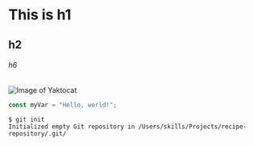  # This is h1
 ## h2
 ###### h6
![Image of Yaktocat](https://octodex.github.com/images/yaktocat.png)

``` javascript
const myVar = "Hello, world!";
```

```
$ git init
Initialized empty Git repository in /Users/skills/Projects/recipe-repository/.git/
```
